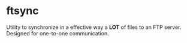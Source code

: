 # ftsync

Utility to synchronize in a effective way a **LOT** of files to an FTP server.
Designed for one-to-one communication.